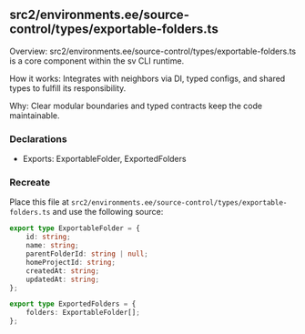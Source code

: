 ## src2/environments.ee/source-control/types/exportable-folders.ts

Overview: src2/environments.ee/source-control/types/exportable-folders.ts is a core component within the sv CLI runtime.

How it works: Integrates with neighbors via DI, typed configs, and shared types to fulfill its responsibility.

Why: Clear modular boundaries and typed contracts keep the code maintainable.

### Declarations

- Exports: ExportableFolder, ExportedFolders

### Recreate

Place this file at `src2/environments.ee/source-control/types/exportable-folders.ts` and use the following source:

```ts
export type ExportableFolder = {
	id: string;
	name: string;
	parentFolderId: string | null;
	homeProjectId: string;
	createdAt: string;
	updatedAt: string;
};

export type ExportedFolders = {
	folders: ExportableFolder[];
};

```
